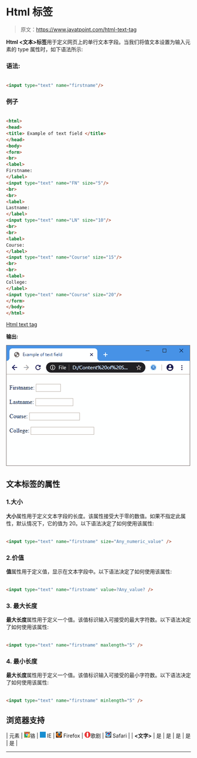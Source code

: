 # Html <text>标签</text>

> 原文：<https://www.javatpoint.com/html-text-tag>

**Html <文本>标签**用于定义网页上的单行文本字段。当我们将值文本设置为输入元素的 type 属性时，如下语法所示:

### 语法:

```html

<input type="text" name="firstname"/> 

```

### 例子

```html

<html>
<head>
<title> Example of text field </title>
</head>
<body>
<form>
<br>  
<label>
Firstname:
</label> 
<input type="text" name="FN" size="5"/>  
<br>
<br>
<label>
Lastname:
</label>         
<input type="text" name="LN" size="10"/>
<br> 
<br>
<label>
Course:
</label>  
<input type="text" name="Course" size="15"/>  
<br> 
<br>
<label>
College:
</label>  
<input type="text" name="Course" size="20"/>            
</form>
</body>
</html>

```

[Html text tag](https://www.javatpoint.com/oprweb/test.jsp?filename=html-text-tag)

**输出:**

![HTML Paragraph](img/bb513124b08a63fc1577e9d892b6a243.png)

## 文本标签的属性

### 1.大小

**大小**属性用于定义文本字段的长度。该属性接受大于零的数值。如果不指定此属性，默认情况下，它的值为 20。以下语法决定了如何使用该属性:

```html

<input type="text" name="firstname" size="Any_numeric_value" /> 

```

### 2.价值

**值**属性用于定义值，显示在文本字段中。以下语法决定了如何使用该属性:

```html

<input type="text" name="firstname" value=?Any_value? /> 

```

### 3\. 最大长度

**最大长度**属性用于定义一个值。该值标识输入可接受的最大字符数。以下语法决定了如何使用该属性:

```html

<input type="text" name="firstname" maxlength="5" /> 

```

### 4\. 最小长度

**最大长度**属性用于定义一个值。该值标识输入可接受的最小字符数。以下语法决定了如何使用该属性:

```html

<input type="text" name="firstname" minlength="5" /> 

```

## 浏览器支持

| 元素 | ![chrome browser](img/4fbdc93dc2016c5049ed108e7318df19.png)铬 | ![ie browser](img/83dd23df1fe8373fd5bf054b2c1dd88b.png) IE | ![firefox browser](img/4f001fff393888a8a807ed29b28145d1.png) Firefox | ![opera browser](img/6cad4a592cc69a052056a0577b4aac65.png)歌剧 | ![safari browser](img/a0f6a9711a92203c5dc5c127fe9c9fca.png) Safari |
| **<文字>** | 是 | 是 | 是 | 是 | 是 |

* * *